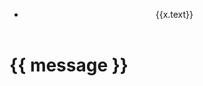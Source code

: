 <!DOCTYPE html>
<html>
<script src="https://cdn.jsdelivr.net/npm/vue"></script>
<script src="js/vue-jquery.js"></script>
<body>
<header>
<div id="top-header">
<img bind:src="'/images/logo.png'">
</div>
<div id="navigation">
<ul>
    <li v-for="x in todos">
       {{x.text}}
   </li>
</ul>
</div>
</header>

<div id="app">
  <h1>{{ message }}</h1>
</div>

<script>
var myMenu = new Vue({
 el: '#navigation',
 data: {
 todos:[
 { text: 'Home'},
 { text: 'About us'},
 { text: 'Blog'},
 { text: 'Contact Us'}
 ]
 }
})
var myObject = new Vue({
  el: '#app',
  data: {message: 'Hello Vue!'}
})
</script>

</body>
</html>
